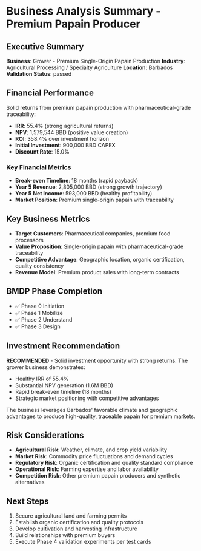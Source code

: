 # Business Analysis Summary - Premium Papain Producer

## Executive Summary

**Business**: Grower - Premium Single-Origin Papain Production
**Industry**: Agricultural Processing / Specialty Agriculture
**Location**: Barbados
**Validation Status**: passed

## Financial Performance

Solid returns from premium papain production with pharmaceutical-grade traceability:

- **IRR**: 55.4% (strong agricultural returns)
- **NPV**: 1,579,544 BBD (positive value creation)
- **ROI**: 358.4% over investment horizon
- **Initial Investment**: 900,000 BBD CAPEX
- **Discount Rate**: 15.0%

### Key Financial Metrics

- **Break-even Timeline**: 18 months (rapid payback)
- **Year 5 Revenue**: 2,805,000 BBD (strong growth trajectory)
- **Year 5 Net Income**: 593,000 BBD (healthy profitability)
- **Market Position**: Premium single-origin papain with traceability

## Key Business Metrics

- **Target Customers**: Pharmaceutical companies, premium food processors
- **Value Proposition**: Single-origin papain with pharmaceutical-grade traceability
- **Competitive Advantage**: Geographic location, organic certification, quality consistency
- **Revenue Model**: Premium product sales with long-term contracts

## BMDP Phase Completion

- ✅ Phase 0 Initiation
- ✅ Phase 1 Mobilize
- ✅ Phase 2 Understand
- ✅ Phase 3 Design

## Investment Recommendation

**RECOMMENDED** - Solid investment opportunity with strong returns. The grower business demonstrates:

- Healthy IRR of 55.4%
- Substantial NPV generation (1.6M BBD)
- Rapid break-even timeline (18 months)
- Strategic market positioning with competitive advantages

The business leverages Barbados' favorable climate and geographic advantages to produce high-quality, traceable papain for premium markets.

## Risk Considerations

- **Agricultural Risk**: Weather, climate, and crop yield variability
- **Market Risk**: Commodity price fluctuations and demand cycles
- **Regulatory Risk**: Organic certification and quality standard compliance
- **Operational Risk**: Farming expertise and labor availability
- **Competition Risk**: Other premium papain producers and synthetic alternatives

## Next Steps

1. Secure agricultural land and farming permits
2. Establish organic certification and quality protocols
3. Develop cultivation and harvesting infrastructure
4. Build relationships with premium buyers
5. Execute Phase 4 validation experiments per test cards
